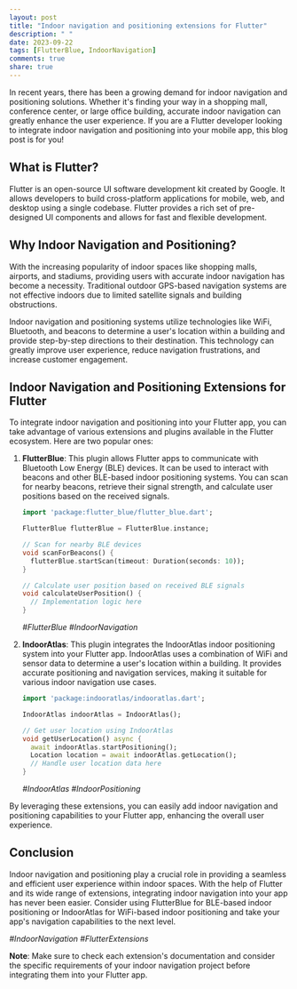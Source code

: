 ```yaml
---
layout: post
title: "Indoor navigation and positioning extensions for Flutter"
description: " "
date: 2023-09-22
tags: [FlutterBlue, IndoorNavigation]
comments: true
share: true
---
```


In recent years, there has been a growing demand for indoor navigation and positioning solutions. Whether it's finding your way in a shopping mall, conference center, or large office building, accurate indoor navigation can greatly enhance the user experience. If you are a Flutter developer looking to integrate indoor navigation and positioning into your mobile app, this blog post is for you!

## What is Flutter?

Flutter is an open-source UI software development kit created by Google. It allows developers to build cross-platform applications for mobile, web, and desktop using a single codebase. Flutter provides a rich set of pre-designed UI components and allows for fast and flexible development.

## Why Indoor Navigation and Positioning?

With the increasing popularity of indoor spaces like shopping malls, airports, and stadiums, providing users with accurate indoor navigation has become a necessity. Traditional outdoor GPS-based navigation systems are not effective indoors due to limited satellite signals and building obstructions.

Indoor navigation and positioning systems utilize technologies like WiFi, Bluetooth, and beacons to determine a user's location within a building and provide step-by-step directions to their destination. This technology can greatly improve user experience, reduce navigation frustrations, and increase customer engagement.

## Indoor Navigation and Positioning Extensions for Flutter

To integrate indoor navigation and positioning into your Flutter app, you can take advantage of various extensions and plugins available in the Flutter ecosystem. Here are two popular ones:

1. **FlutterBlue**: This plugin allows Flutter apps to communicate with Bluetooth Low Energy (BLE) devices. It can be used to interact with beacons and other BLE-based indoor positioning systems. You can scan for nearby beacons, retrieve their signal strength, and calculate user positions based on the received signals.

   ```dart
   import 'package:flutter_blue/flutter_blue.dart';

   FlutterBlue flutterBlue = FlutterBlue.instance;

   // Scan for nearby BLE devices
   void scanForBeacons() {
     flutterBlue.startScan(timeout: Duration(seconds: 10));
   }

   // Calculate user position based on received BLE signals
   void calculateUserPosition() {
     // Implementation logic here
   }
   ```

   *#FlutterBlue #IndoorNavigation*

2. **IndoorAtlas**: This plugin integrates the IndoorAtlas indoor positioning system into your Flutter app. IndoorAtlas uses a combination of WiFi and sensor data to determine a user's location within a building. It provides accurate positioning and navigation services, making it suitable for various indoor navigation use cases.

   ```dart
   import 'package:indooratlas/indooratlas.dart';

   IndoorAtlas indoorAtlas = IndoorAtlas();

   // Get user location using IndoorAtlas
   void getUserLocation() async {
     await indoorAtlas.startPositioning();
     Location location = await indoorAtlas.getLocation();
     // Handle user location data here
   }
   ```

   *#IndoorAtlas #IndoorPositioning*

By leveraging these extensions, you can easily add indoor navigation and positioning capabilities to your Flutter app, enhancing the overall user experience.

## Conclusion

Indoor navigation and positioning play a crucial role in providing a seamless and efficient user experience within indoor spaces. With the help of Flutter and its wide range of extensions, integrating indoor navigation into your app has never been easier. Consider using FlutterBlue for BLE-based indoor positioning or IndoorAtlas for WiFi-based indoor positioning and take your app's navigation capabilities to the next level.

*#IndoorNavigation #FlutterExtensions*

**Note**: Make sure to check each extension's documentation and consider the specific requirements of your indoor navigation project before integrating them into your Flutter app.
